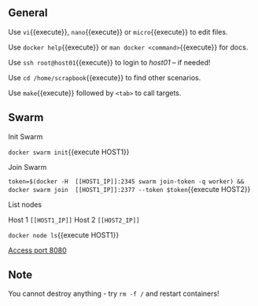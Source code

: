 
## General

Use ```vi```{{execute}}, ```nano```{{execute}} or ```micro```{{execute}} to edit files.

Use ```docker help```{{execute}} or ```man docker <command>```{{execute}} for docs.

Use ```ssh root@host01```{{execute}} to login to *host01* – if needed!

Use ```cd /home/scrapbook```{{execute}} to find other scenarios.

Use ```make```{{execute}} followed by ```<tab>``` to call targets.


## Swarm

 Init Swarm
 
 `docker swarm init`{{execute HOST1}}
 
 Join Swarm
 
 `token=$(docker -H  [[HOST1_IP]]:2345 swarm join-token -q worker) && docker swarm join  [[HOST1_IP]]:2377 --token $token`{{execute HOST2}} 


 List nodes

Host 1 ```[[HOST1_IP]]```
Host 2 ```[[HOST2_IP]]```
 
 `docker node ls`{{execute HOST1}}

[Access port 8080](https://[[HOST_SUBDOMAIN]]-8080-[[KATACODA_HOST]].environments.katacoda.com/)


## Note

You cannot destroy anything - try ```rm -f /``` and restart containers!